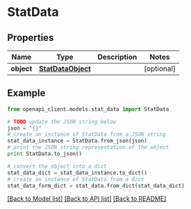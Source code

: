 # StatData


## Properties
Name | Type | Description | Notes
------------ | ------------- | ------------- | -------------
**object** | [**StatDataObject**](StatDataObject.md) |  | [optional] 

## Example

```python
from openapi_client.models.stat_data import StatData

# TODO update the JSON string below
json = "{}"
# create an instance of StatData from a JSON string
stat_data_instance = StatData.from_json(json)
# print the JSON string representation of the object
print StatData.to_json()

# convert the object into a dict
stat_data_dict = stat_data_instance.to_dict()
# create an instance of StatData from a dict
stat_data_form_dict = stat_data.from_dict(stat_data_dict)
```
[[Back to Model list]](../README.md#documentation-for-models) [[Back to API list]](../README.md#documentation-for-api-endpoints) [[Back to README]](../README.md)


